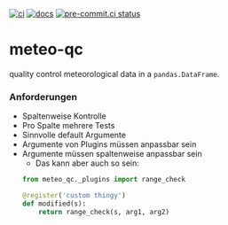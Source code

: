 [![ci](https://github.com/theendlessriver13/meteo-qc/actions/workflows/ci.yaml/badge.svg)](https://github.com/theendlessriver13/meteo-qc/actions/workflows/ci.yaml)
[![docs](https://github.com/theendlessriver13/meteo-qc/actions/workflows/docs.yaml/badge.svg)](https://github.com/theendlessriver13/meteo-qc/actions/workflows/docs.yaml)
[![pre-commit.ci status](https://results.pre-commit.ci/badge/github/theendlessriver13/meteo-qc/main.svg)](https://results.pre-commit.ci/latest/github/theendlessriver13/meteo-qc/main)

# meteo-qc

quality control meteorological data in a `pandas.DataFrame`.


### Anforderungen

- Spaltenweise Kontrolle
- Pro Spalte mehrere Tests
- Sinnvolle default Argumente
- Argumente von Plugins müssen anpassbar sein
- Argumente müssen spaltenweise anpassbar sein
    - Das kann aber auch so sein:
    ```python
    from meteo_qc._plugins import range_check

    @register('custom thingy')
    def modified(s):
        return range_check(s, arg1, arg2)
    ```
